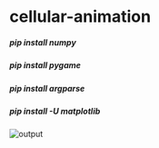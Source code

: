# cellular-animation

##### pip install numpy
##### pip install pygame
##### pip install argparse
##### pip install -U matplotlib

![output](https://github.com/rohinimohan14/cellular-animation/blob/main/cellular.png)
